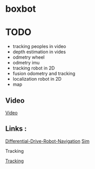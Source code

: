 # boxbot




# TODO

* tracking peoples in video
* depth estimation in vides
* odmetry wheel
* odmetry imu
* tracking robot in 2D
* fusion odometry and tracking
* localization robot in 2D
* map

## Video

[Video](https://www.youtube.com/playlist?list=PL9R1KWUmB2sIsCGWAkmOY2wdL_8whw-2E)



## Links :

[Differential-Drive-Robot-Navigation](https://github.com/zainkhan-afk/Differential-Drive-Robot-Navigation)
[Sim](https://www.youtube.com/watch?v=ZekupxukiOM&list=PL9RPomGb9IpTOGS6xjuIb8WdwmmDQOt6L)


Tracking

[Tracking](https://www.youtube.com/watch?v=IyIAGKBt-jc)
